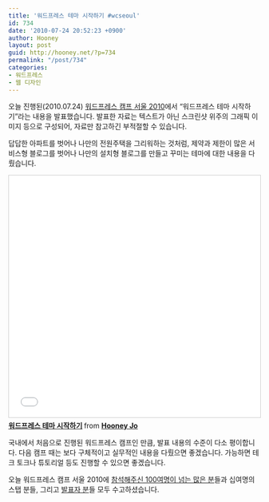 ```yaml
---
title: '워드프레스 테마 시작하기 #wcseoul'
id: 734
date: '2010-07-24 20:52:23 +0900'
author: Hooney
layout: post
guid: http://hooney.net/?p=734
permalink: "/post/734"
categories:
- 워드프레스
- 웹 디자인
---
```


오늘 진행된(2010.07.24) [워드프레스 캠프 서울 2010](http://wordcamp.wordpress.kr/)에서 &#8220;워드프레스 테마 시작하기&#8221;라는 내용을 발표했습니다. 발표한 자료는 텍스트가 아닌 스크린샷 위주의 그래픽 이미지 등으로 구성되어, 자료만 참고하긴 부적절할 수 있습니다.

답답한 아파트를 벗어나 나만의 전원주택을 그리워하는 것처럼, 제약과 제한이 많은 서비스형 블로그를 벗어나 나만의 설치형 블로그를 만들고 꾸미는 테마에 대한 내용을 다뤘습니다. 

<iframe src="//www.slideshare.net/slideshow/embed_code/key/BTfjCiShaEID8M" width="595" height="485" frameborder="0" marginwidth="0" marginheight="0" scrolling="no" style="border:1px solid #CCC; border-width:1px; margin-bottom:5px; max-width: 100%;" allowfullscreen> </iframe> <div style="margin-bottom:5px"> <strong> <a href="//www.slideshare.net/hooney/ss-4828145" title="워드프레스 테마 시작하기" target="_blank">워드프레스 테마 시작하기</a> </strong> from <strong><a href="https://www.slideshare.net/hooney" target="_blank">Hooney Jo</a></strong> </div>

국내에서 처음으로 진행된 워드프레스 캠프인 만큼, 발표 내용의 수준이 다소 평이합니다. 다음 캠프 때는 보다 구체적이고 실무적인 내용을 다뤘으면 좋겠습니다. 가능하면 테크 토크나 튜토리얼 등도 진행할 수 있으면 좋겠습니다.

오늘 워드프레스 캠프 서울 2010에 [참석해주신 100여명이 넘는 많은 분](http://onoffmix.com/e/wordpress/1624)들과 십여명의 스탭 분들, 그리고 [발표자 분](http://wordcamp.wordpress.kr/schedule/wordcamp-seoul-2010/program/)들 모두 수고하셨습니다.
